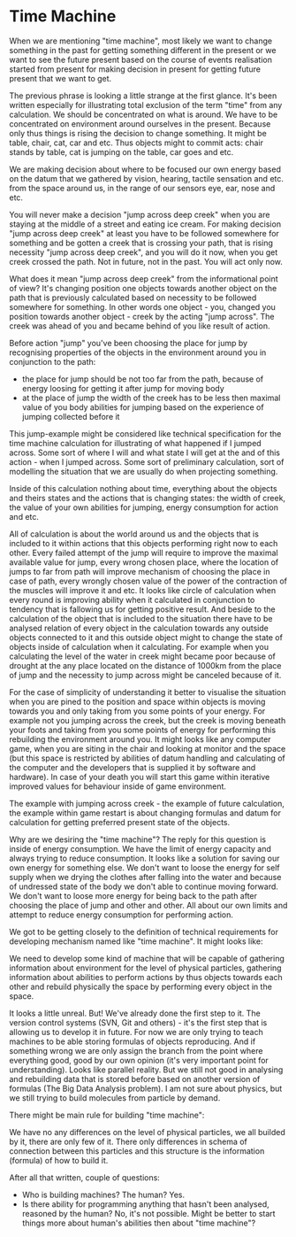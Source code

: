 # Time Machine

When we are mentioning "time machine", most likely we want to change something in the past for getting something different in the present or we want to see the future present based on the course of events realisation started from present for making decision in present for getting future present that we want to get.

The previous phrase is looking a little strange at the first glance. It's been written especially for illustrating total exclusion of the term "time" from any calculation. We should be concentrated on what is around. We have to be concentrated on environment around ourselves in the present. Because only thus things is rising the decision to change something. It might be table, chair, cat, car  and etc. Thus objects might to commit acts: chair stands by table, cat is jumping on the table, car goes and etc.

We are making decision about where to be focused our own energy based on the datum that we gathered by vision, hearing, tactile sensation and etc. from the space around us, in the range of our sensors eye, ear, nose and etc.

You will never make a decision "jump across deep creek" when you are staying at the middle of a street and eating ice cream. For making decision "jump across deep creek" at least you have to be followed somewhere for something and be gotten a creek that is crossing your path, that is rising necessity "jump across deep creek", and you will do it now, when you get creek crossed the path. Not in future, not in the past. You will act only now.

What does it mean "jump across deep creek" from the informational point of view? It's changing position one objects towards another object on the path that is previously calculated based on necessity to be followed somewhere for something. In other words one object - you, changed you position towards another object - creek by the acting "jump across". The creek was ahead of you and became behind of you like result of action.

Before action "jump" you've been choosing the place for jump by recognising properties of the objects in the environment around you in conjunction to the path:

- the place for jump should be not too far from the path, because of energy loosing for getting it after jump for moving body
- at the place of jump the width of the creek has to be less then maximal value of you body abilities for jumping based on the experience of jumping collected before it

This jump-example might be considered like technical specification for the time machine calculation for illustrating of what happened if I jumped across. Some sort of where I will and what state I will get at the and of this action - when I jumped across. Some sort of preliminary calculation, sort of modelling the situation that we are usually do when projecting something.

Inside of this calculation nothing about time, everything about the objects and theirs states and the actions that is changing states: the width of creek, the value of your own abilities for jumping, energy consumption for action and etc.

All of calculation is about the world around us and the objects that is included to it within actions that this objects performing right now to each other. Every failed attempt of the jump will require to improve the maximal available value for jump, every wrong chosen place, where the location of jumps to far from path will improve mechanism of choosing the place in case of path, every wrongly chosen value of the power of the contraction of the muscles will improve it and etc. It looks like circle of calculation when every round is improving ability when it calculated in conjunction to tendency that is fallowing us for getting positive result. And beside to the calculation of the object that is included to the situation there have to be analysed relation of every object in the calculation towards any outside objects connected to it and this outside object might to change the state of objects inside of calculation when it calculating. For example when you calculating the level of the water in creek might became poor because of drought at the any place located on the distance of 1000km from the place of jump and the necessity to jump across might be canceled because of it.

For the case of simplicity of understanding it better to visualise the situation when you are pined to the position and space within objects is moving towards you and only taking from you some points of your energy. For example not you jumping across the creek, but the creek is moving beneath your foots and taking from you some points of energy for performing this rebuilding the environment around you. It might looks like any computer game, when you are siting in the chair and looking at monitor and the space (but this space is restricted by abilities of datum handling and calculating of the computer and the developers that is supplied it by software and hardware). In case of your death you will start this game within iterative improved values for behaviour inside of game environment.

The example with jumping across creek - the example of future calculation, the example within game restart is about changing formulas and datum for calculation for getting preferred present state of the objects.

Why are we desiring the "time machine"? The reply for this question is inside of energy consumption. We have the limit of energy capacity and always trying to reduce consumption. It looks like a solution for saving our own energy for something else. We don't want to loose the energy for self supply when we drying the clothes after falling into the water and because of undressed state of the body we don't able to continue moving forward. We don't want to loose more energy for being back to the path after choosing the place of jump and other and other. All about our own limits and attempt to reduce energy consumption for performing action.

We got to be getting closely to the definition of technical requirements for developing mechanism named like "time machine".  It might looks like:

We need to develop some kind of machine that will be capable of gathering information about environment for the level of physical particles, gathering information about abilities to perform actions by thus objects towards each other and rebuild physically the space by performing every object in the space.

It looks a little unreal. But! We've already done the first step to it. The version control systems (SVN, Git and others) - it's the first step that is allowing us to develop it in future. For now we are only trying to teach machines to be able storing formulas of objects reproducing. And if something wrong we are only assign the branch from the point where everything good, good by our own opinion (it's very important point for understanding). Looks like parallel reality. But we still not good in analysing and rebuilding data that is stored before based on another version of formulas (The Big Data Analysis problem). I am not sure about physics, but we still trying to build molecules from particle by demand.

There might be main rule for building "time machine":

We have no any differences on the level of physical particles, we all builded by it, there are only few of it. There only differences in schema of connection between this particles and this structure is the information (formula) of how to build it.

After all that written, couple of questions:

- Who is building machines? The human? Yes.
- Is there ability for programming anything that hasn't been analysed, reasoned by the human? No, it's not possible. Might be better to start things more about human's abilities then about "time machine"?